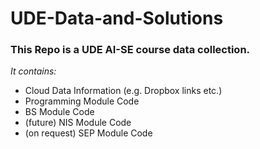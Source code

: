 # UDE-Data-and-Solutions

### This Repo is a UDE AI-SE course data collection.

*It contains:*

* Cloud Data Information (e.g. Dropbox links etc.)
* Programming Module Code
* BS Module Code
* (future) NIS Module Code
* (on request) SEP Module Code
